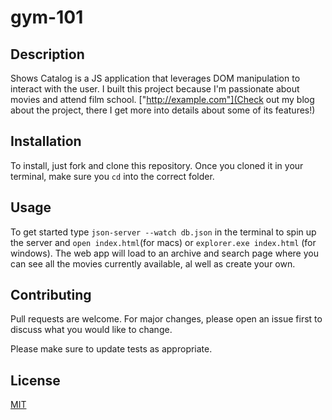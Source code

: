 # gym-101

## Description

Shows Catalog is a JS application that leverages DOM manipulation to interact with the user. I built this project because I'm passionate about movies and attend film school. ["http://example.com"](Check out my blog about the project, there I get more into details about some of its features!)

## Installation

To install, just fork and clone this repository. Once you cloned it in your terminal, make sure you `cd` into the correct folder.

## Usage

To get started type `json-server --watch db.json` in the terminal to spin up the server and `open index.html`(for macs) or `explorer.exe index.html` (for windows). The web app will load to an archive and search page where you can see all the movies currently available, al well as create your own.

## Contributing

Pull requests are welcome. For major changes, please open an issue first to discuss what you would like to change.

Please make sure to update tests as appropriate.

## License

[MIT](https://choosealicense.com/licenses/mit/)